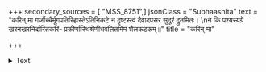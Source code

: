 +++
secondary_sources = [ "MSS_8751",]
jsonClass = "Subhaashita"
text = "करिन् मा गर्जोच्चैर्मूगपतिरिहास्तेऽतिनिकटे न दृष्टस्त्वं दैवादपसर सुदूरं द्रुतमितः।  \nन किं पश्यस्यग्रे खरनखरनिर्दारितकरि- प्रकीर्णास्थिश्रेणीधवलितमिमं शैलकटकम्॥"
title = "करिन् मा"

+++

<details><summary>Text</summary>

करिन् मा गर्जोच्चैर्मूगपतिरिहास्तेऽतिनिकटे न दृष्टस्त्वं दैवादपसर सुदूरं द्रुतमितः।  
न किं पश्यस्यग्रे खरनखरनिर्दारितकरि- प्रकीर्णास्थिश्रेणीधवलितमिमं शैलकटकम्॥
</details>

